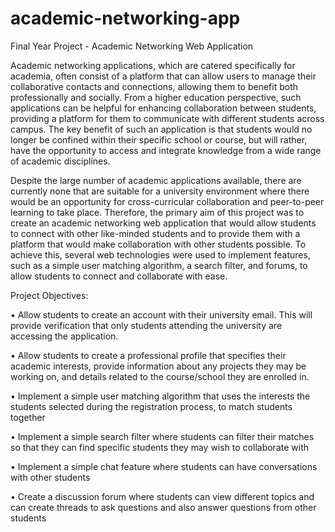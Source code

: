 # academic-networking-app
Final Year Project - Academic Networking Web Application

Academic networking applications, which are catered specifically for academia, often
consist of a platform that can allow users to manage their collaborative contacts and
connections, allowing them to benefit both professionally and socially. From a higher
education perspective, such applications can be helpful for enhancing collaboration
between students, providing a platform for them to communicate with different students
across campus. The key benefit of such an application is that students would no longer
be confined within their specific school or course, but will rather, have the opportunity
to access and integrate knowledge from a wide range of academic disciplines.

Despite the large number of academic applications available, there are currently none
that are suitable for a university environment where there would be an opportunity for
cross-curricular collaboration and peer-to-peer learning to take place. Therefore, the
primary aim of this project was to create an academic networking web application that
would allow students to connect with other like-minded students and to provide them
with a platform that would make collaboration with other students possible. To achieve
this, several web technologies were used to implement features, such as a simple user
matching algorithm, a search filter, and forums, to allow students to connect and
collaborate with ease. 

Project Objectives:

• Allow students to create an account with their university email. This will provide
verification that only students attending the university are accessing the application.

• Allow students to create a professional profile that specifies their academic
interests, provide information about any projects they may be working on, and
details related to the course/school they are enrolled in.

• Implement a simple user matching algorithm that uses the interests the students
selected during the registration process, to match students together

• Implement a simple search filter where students can filter their matches so that they
can find specific students they may wish to collaborate with

• Implement a simple chat feature where students can have conversations with other
students

• Create a discussion forum where students can view different topics and can create
threads to ask questions and also answer questions from other students
